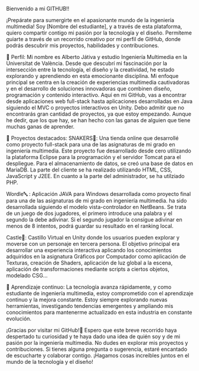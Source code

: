 Bienvenido a mi GITHUB!!

¡Prepárate para sumergirte en el apasionante mundo de la ingeniería multimedia! Soy [Nombre del estudiante], y a través de esta plataforma, quiero compartir contigo mi pasión por la tecnología y el diseño. Permíteme guiarte a través de un recorrido creativo por mi perfil de GitHub, donde podrás descubrir mis proyectos, habilidades y contribuciones.

📌 Perfil:
Mi nombre es Alberto Játiva y estudio Ingeniería Multimedia en la Universitat de València. Desde que descubrí mi fascinación por la intersección entre la tecnología, el diseño y la creatividad, he estado explorando y aprendiendo en esta emocionante disciplina. Mi enfoque principal se centra en la creación de experiencias multimedia cautivadoras y en el desarrollo de soluciones innovadoras que combinen diseño, programación y contenido interactivo.
Aquí en mi GitHub, vas a encontrar desde aplicaciones web full-stack  hasta aplicaciones desarrolladas en Java siguiendo el MVC o proyectos interactivos en Unity. 
Debo admitir que no encontrarás gran cantidad de proyectos, ya que estoy empezando. Aunque he dedir, que los que hay, se han hecho con las ganas de alguien que tiene muchas ganas de aprender.

🚀 Proyectos destacados:
SNAKERS🐍: Una tienda online que desarrollé como proyecto full-stack para una de las asignaturas de mi grado en ingeniería multimedia. Este proyecto fue desarrollado desde cero utilizando la plataforma Eclipse para la programación y el servidor Tomcat para el despliegue. Para el almacenamiento de datos, se creó una base de datos en MariaDB. La parte del cliente se ha realizado utilizando HTML, CSS, JavaScript y J2EE. En cuanto a la parte del administrador, se ha utilziado PHP.

Wordle🔤 : Aplicación JAVA para Windows desarrollada como proyecto final para una de las asignaturas de mi grado en ingeniería multimedia. ha sido desarrollada siguiendo el modelo vista-controlador en NetBeans. Se trata de un juego de dos jugadores, el primero introduce una palabra y el segundo la debe adivinar. Si el segundo jugador la consigue adivinar en menos de 8 intentos, podrá guardar su resultado en el ranking local.

Castle🏰: Castillo Virtual en Unity donde los usuarios pueden explorar y moverse con un personaje en tercera persona. El objetivo principal era desarrollar una experiencia interactiva aplicando los conocimientos adquiridos en la asignatura Gráficos por Computador como aplicación de Texturas, creación de Shaders, aplicación de luz global a la escena, aplicación de transformaciones mediante scripts a ciertos objetos, modelado CSG...

🌱 Aprendizaje continuo:
La tecnología avanza rápidamente, y como estudiante de ingeniería multimedia, estoy comprometido con el aprendizaje continuo y la mejora constante. Estoy siempre explorando nuevas herramientas, investigando tendencias emergentes y ampliando mis conocimientos para mantenerme actualizado en esta industria en constante evolución.

¡Gracias por visitar mi GitHub!🤍 Espero que este breve recorrido haya despertado tu curiosidad y te haya dado una idea de quién soy y de mi pasión por la ingeniería multimedia. No dudes en explorar mis proyectos y contribuciones. Si tienes alguna pregunta o sugerencia, estaré encantado de escucharte y colaborar contigo. ¡Hagamos cosas increíbles juntos en el mundo de la tecnología y el diseño!
<!--
**aljanue/aljanue** is a ✨ _special_ ✨ repository because its `README.md` (this file) appears on your GitHub profile.

Here are some ideas to get you started:

- 🔭 I’m currently working on ...
- 🌱 I’m currently learning ...
- 👯 I’m looking to collaborate on ...
- 🤔 I’m looking for help with ...
- 💬 Ask me about ...
- 📫 How to reach me: ...
- 😄 Pronouns: ...
- ⚡ Fun fact: ...
-->
